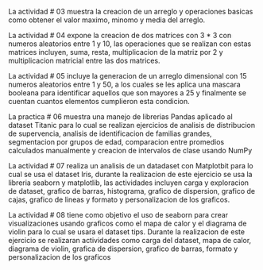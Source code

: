 La actividad # 03  muestra la creacion de un arreglo y operaciones basicas como obtener el valor maximo, minomo y media del arreglo.

La actividad # 04 expone la creacion de dos matrices con 3 * 3 con numeros aleatorios entre 1 y 10, las operaciones que se realizan con estas matrices incluyen, suma, resta, multiplicacion de la matriz por 2 y multiplicacion matricial entre las dos matrices.

La actividad # 05 incluye la generacion de un arreglo dimensional con 15 numeros aleatorios entre 1 y 50, a los cuales se les aplica una mascara booleana para identificar aquellos que son mayores a 25 y finalmente se cuentan cuantos elementos cumplieron esta condicion.

La practica # 06 muestra una manejo de librerias Pandas aplicado al dataset Titanic para lo cual se realizan ejercicios de analisis de distribucion de supervencia, analisis de identificacion de familias grandes, segmentacion por grupos de edad, comparacion entre promedios calculados manualmente y creacion de intervalos de clase usando NumPy

La actividad # 07 realiza un analisis de un datadaset con Matplotbit para lo cual se usa el dataset Iris, durante la realizacion de este ejercicio se usa la libreria seaborn y matplotlib, las actividades incluyen carga y exploracion de dataset, grafico de barras, histograma, grafico de dispersion, grafico de cajas, grafico de lineas y formato y personalizacion de los graficos.

La actividad # 08 tiene como objetivo el uso de seaborn para crear visualizaciones usando graficos como el mapa de calor y el diagrama de violin para lo cual se usara el dataset tips. Durante la realizacion de este ejercicio se realizaran actividades como carga del dataset, mapa de calor, diagrama de violin, grafica de dispersion, grafico de barras, formato y personalizacion de los graficos
